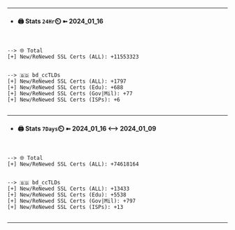 

---
- #### 🖨️ **Stats** `24Hr`⏲️ ➼ 2024_01_16
```console


--> 🌐 Total
[+] New/ReNewed SSL Certs (ALL): +11553323


--> 🇧🇩 bd_ccTLDs
[+] New/ReNewed SSL Certs (ALL): +1797
[+] New/ReNewed SSL Certs (Edu): +688
[+] New/ReNewed SSL Certs (Gov|Mil): +77
[+] New/ReNewed SSL Certs (ISPs): +6


```

---
- #### 🖨️ **Stats** `7Days`⏲️ ➼ 2024_01_16 <--> 2024_01_09
```console


--> 🌐 Total
[+] New/ReNewed SSL Certs (ALL): +74618164


--> 🇧🇩 bd_ccTLDs
[+] New/ReNewed SSL Certs (ALL): +13433
[+] New/ReNewed SSL Certs (Edu): +5538
[+] New/ReNewed SSL Certs (Gov|Mil): +797
[+] New/ReNewed SSL Certs (ISPs): +13


```

---

